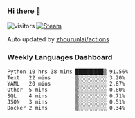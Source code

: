 ### Hi there 👋

![visitors](https://visitor-badge.glitch.me/badge?page_id=zhourunlai)
[![Steam](https://img.shields.io/badge/dynamic/json?label=Steam&query=%24.data.totalSubs&url=https%3A%2F%2Fapi.spencerwoo.com%2Fsubstats%2F%3Fsource%3DsteamGames%26queryKey%3D76561198285156854&suffix=%20Games&logo=steam&labelColor=134375&color=0b1a37&longCache=true)](http://steamcommunity.com/profiles/76561198285156854)

Auto updated by <a href="https://github.com/zhourunlai/zhourunlai/actions" target="_blank">zhourunlai/actions</a>

### Weekly Languages Dashboard

<!--PART:wakatime-->
```text
Python 10 hrs 38 mins █████████▒ 91.56%
Text   22 mins        ▒░░░░░░░░░ 3.20%
YAML   20 mins        ▒░░░░░░░░░ 2.87%
Other  5 mins         ▒░░░░░░░░░ 0.80%
SQL    4 mins         ▒░░░░░░░░░ 0.71%
JSON   3 mins         ▒░░░░░░░░░ 0.51%
Docker 2 mins         ▒░░░░░░░░░ 0.34%
```
<!--PART:wakatime-->
